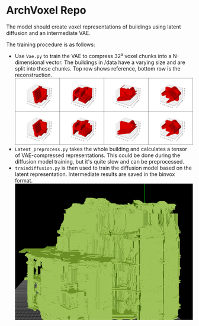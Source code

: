 # ArchVoxel Repo

The model should create voxel representations of buildings using latent diffusion and an intermediate VAE.

The training procedure is as follows:

* Use `Vae.py` to train the VAE to compress 32³ voxel chunks into a N-dimensional vector. The buildings in /data have a varying size and are split into these chunks. Top row shows reference, bottom row is the reconstruction. ![Generated image](images/reconstruction_16001.png)
* `Latent_preprocess.py` takes the whole building and calculates a tensor of VAE-compressed representations. This could be done during the diffusion model training, but it's quite slow and can be preprocessed.
* `traindiffusion.py` is then used to train the diffusion model based on the latent representation. Intermediate results are saved in the binvox format.![Generated image](images/building_generated.png)

